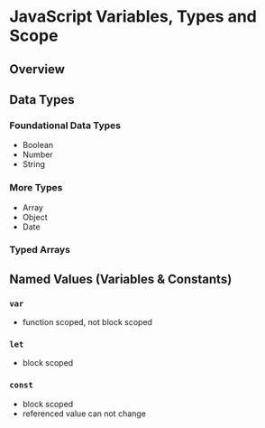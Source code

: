 # JavaScript Variables, Types and Scope

## Overview

## Data Types
### Foundational Data Types
- Boolean
- Number
- String

### More Types
- Array
- Object
- Date

### Typed Arrays

## Named Values (Variables & Constants)

### <code>var</code>
- function scoped, not block scoped

### `let`
- block scoped

### `const`
- block scoped
- referenced value can not change


